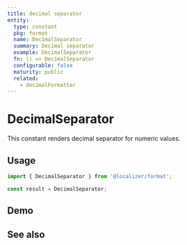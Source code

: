 ```yaml
---
title: decimal separator
entity:
  type: constant
  pkg: format
  name: DecimalSeparator
  summary: Decimal separator
  example: DecimalSeparator
  fn: () => DecimalSeparator
  configurable: false
  maturity: public
  related:
    - decimalFormatter
---
```


# DecimalSeparator <Package name="format"/>

This constant renders decimal separator for numeric values.

## Usage

```typescript twoslash
import { DecimalSeparator } from '@localizer/format';

const result = DecimalSeparator;
```

## Demo

<EntityDemo :args="[]" />

## See also

<Entities />
